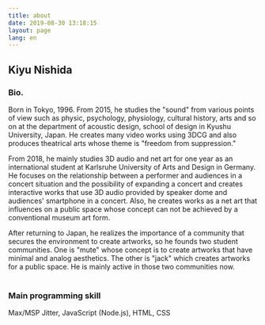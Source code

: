 ```yaml
---
title: about
date: 2019-08-30 13:18:15
layout: page
lang: en
---
```

## Kiyu Nishida
### Bio.
Born in Tokyo, 1996.
From 2015, he studies the "sound" from various points of view such as physic, psychology, physiology, cultural history, arts and so on at the department of acoustic design, school of design in Kyushu University, Japan.
He creates many video works using 3DCG and also produces theatrical arts whose theme is "freedom from suppression."

From 2018, he mainly studies 3D audio and net art for one year as an international student at Karlsruhe University of Arts and Design in Germany.
He focuses on the relationship between a performer and audiences in a concert situation and the possibility of expanding a concert and creates interactive works that use 3D audio provided by speaker dome and audiences' smartphone in a concert.
Also, he creates works as a net art that influences on a public space whose concept can not be achieved by a conventional museum art form.

After returning to Japan, he realizes the importance of a community that secures the environment to create artworks, so he founds two student communities. One is "mute" whose concept is to create artworks that have minimal and analog aesthetics. The other is "jack" which creates artworks for a public space.
He is mainly active in those two communities now.
<br><br>

### Main programming skill
Max/MSP Jitter, JavaScript (Node.js), HTML, CSS
